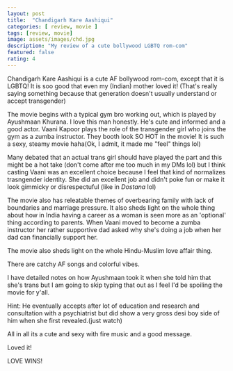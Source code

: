 ```yaml
---
layout: post
title:  "Chandigarh Kare Aashiqui"
categories: [ review, movie ]
tags: [review, movie]
image: assets/images/chd.jpg
description: "My review of a cute bollywood LGBTQ rom-com"
featured: false
rating: 4
---
```


Chandigarh Kare Aashiqui is a cute AF bollywood rom-com, except that it is LGBTQ! It is soo good that even my (Indian) mother loved it! (That's really saying something because that generation doesn't usually understand or accept transgender)

The movie begins with a typical gym bro working out, which is played by Ayushmaan Khurana. I love this man honestly. He's cute and informed and a good actor. Vaani Kapoor plays the role of the transgender girl who joins the gym as a zumba instructor. They booth look SO HOT in the movie! It is such a sexy, steamy movie haha(Ok, I admit, it made me "feel" things lol)

Many debated that an actual trans girl should have played the part and this might be a hot take (don't come after me too much in my DMs lol) but I think casting Vaani was an excellent choice because I feel that kind of normalizes trasngender identity. She did an excellent job and didn't poke fun or make it look gimmicky or disrespectuful (like in _Dostana_ lol)

The movie also has releatable themes of overbearing family with lack of boundaries and marriage pressure. It also sheds light on the whole thing about how in India having a career as a woman is seen more as an 'optional' thing according to parents. When Vaani moved to become a zumba instructor her rather supportive dad asked why she's doing a job when her dad can financially support her.

The movie also sheds light on the whole Hindu-Muslim love affair thing.

There are catchy AF songs and colorful vibes.

I have detailed notes on how Ayushmaan took it when she told him that she's trans but I am going to skip typing that out as I feel I'd be spoiling the movie for y'all.

Hint: He eventually accepts after lot of education and research and consultation with a psychiatrist but did show a very gross desi boy side of him when she first revealed.(just watch)

All in all its a cute and sexy with fire music and a good message.

Loved it!

LOVE WINS!
